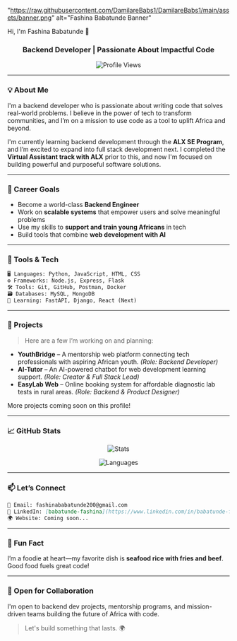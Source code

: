 "https://raw.githubusercontent.com/DamilareBabs1/DamilareBabs1/main/assets/banner.png" alt="Fashina Babatunde Banner"

Hi, I'm Fashina Babatunde 👋</h1>
<h3 align="center">Backend Developer | Passionate About Impactful Code</h3>

<p align="center">
  <img src="https://komarev.com/ghpvc/?username=DamilareBabs1&label=Profile%20views&color=0e75b6&style=flat" alt="Profile Views" />
</p>

---

### 💡 About Me

I'm a backend developer who is passionate about writing code that solves real-world problems. I believe in the power of tech to transform communities, and I’m on a mission to use code as a tool to uplift Africa and beyond.

I'm currently learning backend development through the **ALX SE Program**, and I’m excited to expand into full stack development next. I completed the **Virtual Assistant track with ALX** prior to this, and now I'm focused on building powerful and purposeful software solutions.

---

### 🚀 Career Goals

- Become a world-class **Backend Engineer**
- Work on **scalable systems** that empower users and solve meaningful problems
- Use my skills to **support and train young Africans** in tech
- Build tools that combine **web development with AI**

---

### 🔧 Tools & Tech

```markdown
🖥️ Languages: Python, JavaScript, HTML, CSS  
⚙️ Frameworks: Node.js, Express, Flask  
🛠️ Tools: Git, GitHub, Postman, Docker  
🗃️ Databases: MySQL, MongoDB  
🚀 Learning: FastAPI, Django, React (Next)
````

---

### 🧪 Projects

> Here are a few I’m working on and planning:

* **YouthBridge** – A mentorship web platform connecting tech professionals with aspiring African youth. *(Role: Backend Developer)*
* **AI-Tutor** – An AI-powered chatbot for web development learning support. *(Role: Creator & Full Stack Lead)*
* **EasyLab Web** – Online booking system for affordable diagnostic lab tests in rural areas. *(Role: Backend & Product Designer)*

More projects coming soon on this profile!

---

### 📈 GitHub Stats

<p align="center">
  <img src="https://github-readme-stats.vercel.app/api?username=DamilareBabs1&show_icons=true&theme=radical" alt="Stats" />
</p>

<p align="center">
  <img src="https://github-readme-stats.vercel.app/api/top-langs/?username=DamilareBabs1&layout=compact&theme=tokyonight" alt="Languages" />
</p>

---

### 📫 Let’s Connect

```markdown
📩 Email: fashinababatunde200@gmail.com  
🔗 LinkedIn: [babatunde-fashina](https://www.linkedin.com/in/babatunde-fashina)  
🌍 Website: Coming soon...
```

---

### 🎉 Fun Fact

I’m a foodie at heart—my favorite dish is **seafood rice with fries and beef**. Good food fuels great code!

---

### 🤝 Open for Collaboration

I'm open to backend dev projects, mentorship programs, and mission-driven teams building the future of Africa with code.

> Let's build something that lasts. 🌍
```



